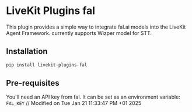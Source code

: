# LiveKit Plugins fal

This plugin provides a simple way to integrate fal.ai models into the LiveKit Agent Framework. currently supports Wizper model for STT.

## Installation

```bash
pip install livekit-plugins-fal
```

## Pre-requisites

You'll need an API key from fal. It can be set as an environment variable: `FAL_KEY`
// Modified on Tue Jan 21 11:33:47 PM +01 2025
